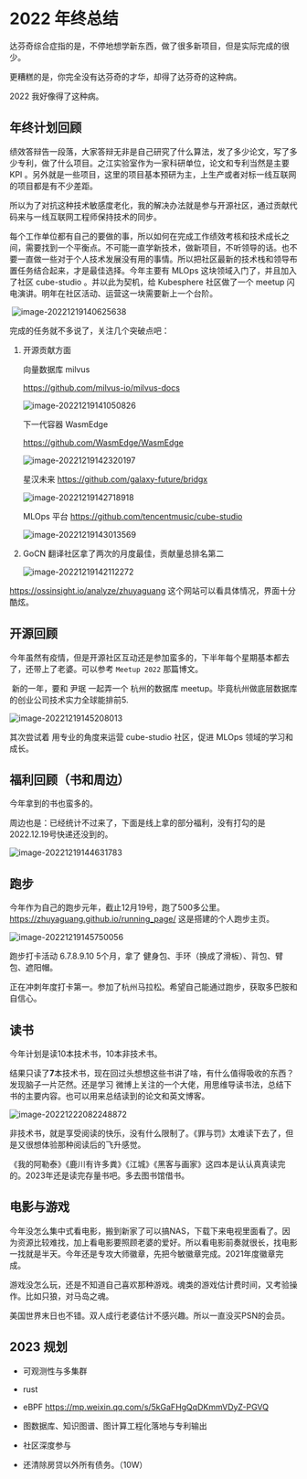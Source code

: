 # 2022 年终总结


<!--more-->

达芬奇综合症指的是，不停地想学新东西，做了很多新项目，但是实际完成的很少。

更糟糕的是，你完全没有达芬奇的才华，却得了达芬奇的这种病。

2022 我好像得了这种病。



## 年终计划回顾

​	绩效答辩告一段落，大家答辩无非是自己研究了什么算法，发了多少论文，写了多少专利，做了什么项目。之江实验室作为一家科研单位，论文和专利当然是主要 KPI 。另外就是一些项目，这里的项目基本预研为主，上生产或者对标一线互联网的项目都是有不少差距。

​	所以为了对抗这种技术敏感度老化，我的解决办法就是参与开源社区，通过贡献代码来与一线互联网工程师保持技术的同步。

​	每个工作单位都有自己的要做的事，所以如何在完成工作绩效考核和技术成长之间，需要找到一个平衡点。不可能一直学新技术，做新项目，不听领导的话。也不要一直做一些对于个人技术发展没有用的事情。所以把社区最新的技术栈和领导布置任务结合起来，才是最佳选择。今年主要有 MLOps 这块领域入门了，并且加入了社区 cube-studio 。并以此为契机，给 Kubesphere 社区做了一个 meetup 闪电演讲。明年在社区活动、运营这一块需要新上一个台阶。

​	![image-20221219140625638](../img/image-20221219140625638.png)

完成的任务就不多说了，关注几个突破点吧：

1. 开源贡献方面

   向量数据库 milvus 

   https://github.com/milvus-io/milvus-docs

   ![image-20221219141050826](../img/image-20221219141050826.png)

   下一代容器 WasmEdge 

   https://github.com/WasmEdge/WasmEdge

   ![image-20221219142320197](../img/image-20221219142320197.png)

   星汉未来 https://github.com/galaxy-future/bridgx

   ![image-20221219142718918](../img/image-20221219142718918.png)

   MLOps 平台 https://github.com/tencentmusic/cube-studio

   ![image-20221219143013569](../img/image-20221219143013569.png)

   

   

2. GoCN 翻译社区拿了两次的月度最佳，贡献量总排名第二

   ![image-20221219142112272](../img/image-20221219142112272.png)



https://ossinsight.io/analyze/zhuyaguang 这个网站可以看具体情况，界面十分酷炫。

## 开源回顾

​	今年虽然有疫情，但是开源社区互动还是参加蛮多的，下半年每个星期基本都去了，还带上了老婆。可以参考 `Meetup 2022` 那篇博文。

​	新的一年，要和 尹珉 一起弄一个 杭州的数据库 meetup。毕竟杭州做底层数据库的创业公司技术实力全球能排前5.

![image-20221219145208013](../img/image-20221219145208013.png)

其次尝试着 用专业的角度来运营  cube-studio 社区，促进 MLOps 领域的学习和成长。



## 福利回顾（书和周边）

今年拿到的书也蛮多的。

周边也是：已经统计不过来了，下面是线上拿的部分福利，没有打勾的是2022.12.19号快递还没到的。

![image-20221219144631783](../img/image-20221219144631783.png)

## 跑步

今年作为自己的跑步元年，截止12月19号，跑了500多公里。https://zhuyaguang.github.io/running_page/ 这是搭建的个人跑步主页。

![image-20221219145750056](../img/image-20221219145750056.png)



跑步打卡活动 6.7.8.9.10 5个月，拿了 健身包、手环（换成了滑板）、背包、臂包、遮阳帽。

正在冲刺年度打卡第一。参加了杭州马拉松。希望自己能通过跑步，获取多巴胺和自信心。

## 读书

今年计划是读10本技术书，10本非技术书。

结果只读了**7**本技术书，现在回过头想想这些书讲了啥，有什么值得吸收的东西？发现脑子一片茫然。还是学习 微博上关注的一个大佬，用思维导读书法，总结下书的主要内容。也可以用来总结读到的论文和英文博客。

![image-20221222082248872](../img/image-20221222082248872.png)

非技术书，就是享受阅读的快乐，没有什么限制了。《罪与罚》太难读下去了，但是又很想体验那种阅读后的飞升感觉。

《我的阿勒泰》《鹿川有许多粪》《江城》《黑客与画家》这四本是认认真真读完的。2023年还是读完存量书吧。多去图书馆借书。

## 电影与游戏

今年没怎么集中式看电影，搬到新家了可以搞NAS，下载下来电视里面看了。因为资源比较难找，加上看电影要照顾老婆的爱好。所以看电影前奏就很长，找电影一找就是半天。今年还是专攻大师徽章，先把今敏徽章完成。2021年度徽章完成。

游戏没怎么玩，还是不知道自己喜欢那种游戏。魂类的游戏估计费时间，又考验操作。比如只狼，对马岛之魂。

美国世界末日也不错。双人成行老婆估计不感兴趣。所以一直没买PSN的会员。

## 2023 规划

* 可观测性与多集群

* rust

* eBPF https://mp.weixin.qq.com/s/5kGaFHgQqDKmmVDyZ-PGVQ

* 图数据库、知识图谱、图计算工程化落地与专利输出

* 社区深度参与

* 还清除房贷以外所有债务。（10W）

  
  
  




